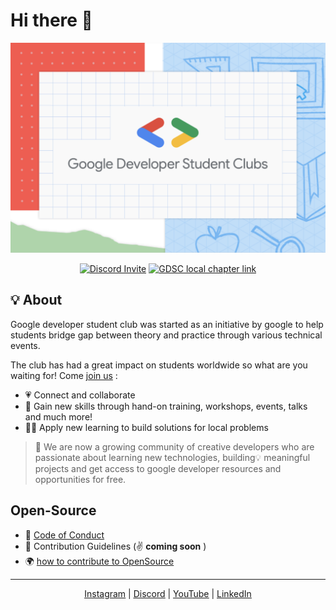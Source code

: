 # Hi there 👋

![GDSC_BANNER](images/GDSC.png)

<div align="center">
<a target=”_blank” href="https://discord.gg/Ar8H3RhqQ4"><img alt="Discord Invite" src="https://img.shields.io/discord/765517809672519700?label=Discord%20GDSC%20PU&logo=discord&logoColor=white&style=flat-square"></a>
<a target=”_blank” href="https://gdsc.community.dev/parul-university-vadodara/"><img alt="GDSC local chapter link" src="https://img.shields.io/badge/GDSC%20chapter-check%20out%20%26%20join%20us-orange?style=flat-square"></a>
</div>

## 💡 About
Google developer student club was started as an initiative by google to help students bridge gap between theory and practice through various technical events.

The club has had a great impact on students worldwide so what are you waiting for!
Come [join us](https://gdsc.community.dev/parul-university-vadodara/) :
- 💗 Connect and collaborate
- 👥 Gain new skills through hand-on training, workshops, events, talks and much more!
- 🧑‍💻 Apply new learning to build solutions for local problems

> 🚀 We are now a growing community of creative developers who are passionate about learning new technologies, building💡 meaningful projects and get access to google developer resources and opportunities for free.

## Open-Source 
- 📘 [Code of Conduct](https://github.com/GDSCParulUniversity/.github/blob/main/CODE_OF_CONDUCT.md)
- 📙 Contribution Guidelines (✌️ **coming soon** )
- 🌍 [how to contribute to OpenSource](https://opensource.guide/)
<!-- - ⚙️ Current projects [for later] -->

<hr>

<p align="center">
    <a target=”_blank” href="https://www.instagram.com/gdsc_pu/"><u>Instagram</u></a>
    | <a target=”_blank” href="https://discord.gg/Ar8H3RhqQ4"><u>Discord</u></a>
    | <a target=”_blank” href="https://www.youtube.com/channel/UCyORBFDGPvUU0hPL2PRaxsg"> <u>YouTube</u></a>
    | <a target=”_blank” href="https://www.linkedin.com/company/dscpu/"><u>LinkedIn</u></a>
</p>
